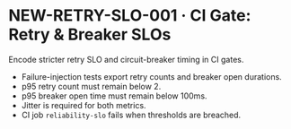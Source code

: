 # NEW-RETRY-SLO-001 · CI Gate: Retry & Breaker SLOs

Encode stricter retry SLO and circuit-breaker timing in CI gates.

- Failure-injection tests export retry counts and breaker open durations.
- p95 retry count must remain below 2.
- p95 breaker open time must remain below 100ms.
- Jitter is required for both metrics.
- CI job `reliability-slo` fails when thresholds are breached.
